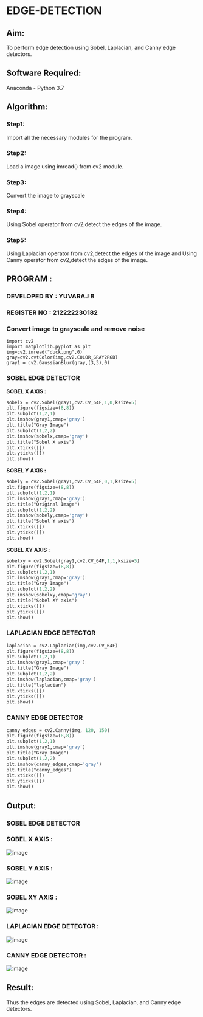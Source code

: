 # EDGE-DETECTION
## Aim:
To perform edge detection using Sobel, Laplacian, and Canny edge detectors.

## Software Required:
Anaconda - Python 3.7

## Algorithm:
### Step1:
Import all the necessary modules for the program.

### Step2:
Load a image using imread() from cv2 module.

### Step3:
Convert the image to grayscale

### Step4:
Using Sobel operator from cv2,detect the edges of the image.

### Step5:

Using Laplacian operator from cv2,detect the edges of the image and Using Canny operator from cv2,detect the edges of the image.

## PROGRAM :
### DEVELOPED BY : YUVARAJ B
### REGISTER NO : 212222230182
### Convert image to grayscale and remove noise
```P
import cv2
import matplotlib.pyplot as plt
img=cv2.imread("duck.png",0)
gray=cv2.cvtColor(img,cv2.COLOR_GRAY2RGB)
gray1 = cv2.GaussianBlur(gray,(3,3),0)
```
### SOBEL EDGE DETECTOR
**SOBEL X AXIS :**
```p
sobelx = cv2.Sobel(gray1,cv2.CV_64F,1,0,ksize=5)
plt.figure(figsize=(8,8))
plt.subplot(1,2,1)
plt.imshow(gray1,cmap='gray')
plt.title("Gray Image")
plt.subplot(1,2,2)
plt.imshow(sobelx,cmap='gray')
plt.title("Sobel X axis")
plt.xticks([])
plt.yticks([])
plt.show()
```
**SOBEL Y AXIS :**
```p
sobely = cv2.Sobel(gray1,cv2.CV_64F,0,1,ksize=5)
plt.figure(figsize=(8,8))
plt.subplot(1,2,1)
plt.imshow(gray1,cmap='gray')
plt.title("Original Image")
plt.subplot(1,2,2)
plt.imshow(sobely,cmap='gray')
plt.title("Sobel Y axis")
plt.xticks([])
plt.yticks([])
plt.show()
```
**SOBEL XY AXIS :**
```p
sobelxy = cv2.Sobel(gray1,cv2.CV_64F,1,1,ksize=5)
plt.figure(figsize=(8,8))
plt.subplot(1,2,1)
plt.imshow(gray1,cmap='gray')
plt.title("Gray Image")
plt.subplot(1,2,2)
plt.imshow(sobelxy,cmap='gray')
plt.title("Sobel XY axis")
plt.xticks([])
plt.yticks([])
plt.show()
```
### LAPLACIAN EDGE DETECTOR
```p
laplacian = cv2.Laplacian(img,cv2.CV_64F)
plt.figure(figsize=(8,8))
plt.subplot(1,2,1)
plt.imshow(gray1,cmap='gray')
plt.title("Gray Image")
plt.subplot(1,2,2)
plt.imshow(laplacian,cmap='gray')
plt.title("laplacian")
plt.xticks([])
plt.yticks([])
plt.show()
```
### CANNY EDGE DETECTOR
```p
canny_edges = cv2.Canny(img, 120, 150)
plt.figure(figsize=(8,8))
plt.subplot(1,2,1)
plt.imshow(gray1,cmap='gray')
plt.title("Gray Image")
plt.subplot(1,2,2)
plt.imshow(canny_edges,cmap='gray')
plt.title("canny_edges")
plt.xticks([])
plt.yticks([])
plt.show()
```

## Output:
### SOBEL EDGE DETECTOR


### SOBEL X AXIS :
![image](https://github.com/22009011/EDGE-DETECTION/assets/118343461/b798cd40-fc9a-40f6-ae3c-84e3079e5a9b)







### SOBEL Y AXIS :

![image](https://github.com/22009011/EDGE-DETECTION/assets/118343461/2b91a1f5-739f-42ff-a2b1-453356dc183a)





### SOBEL XY AXIS :

![image](https://github.com/22009011/EDGE-DETECTION/assets/118343461/63a9f2e9-adc9-426d-b6c5-8de40b0ec864)




### LAPLACIAN EDGE DETECTOR :
![image](https://github.com/22009011/EDGE-DETECTION/assets/118343461/a3428e4b-9aa4-4a5f-a1d1-d600428c3632)




### CANNY EDGE DETECTOR :

![image](https://github.com/22009011/EDGE-DETECTION/assets/118343461/8b539e47-6887-4584-9601-2e56b51d96a6)



## Result:
Thus the edges are detected using Sobel, Laplacian, and Canny edge detectors.
